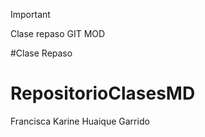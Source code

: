 
> [!IMPORTANT]
> Clase repaso GIT MOD

#Clase Repaso
# RepositorioClasesMD


Francisca Karine Huaique Garrido
